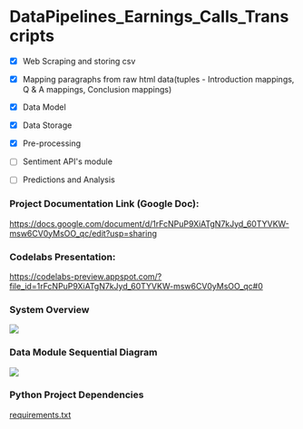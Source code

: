 # DataPipelines_Earnings_Calls_Transcripts
     
   - [x] Web Scraping and storing csv
   - [x] Mapping paragraphs from raw html data(tuples - Introduction mappings, Q & A mappings, Conclusion mappings)
   - [x] Data Model
   - [x] Data Storage 
   - [x] Pre-processing
   - [ ] Sentiment API's module
   - [ ] Predictions and Analysis


### Project Documentation Link (Google Doc):

https://docs.google.com/document/d/1rFcNPuP9XiATgN7kJyd_60TYVKW-msw6CV0yMsOO_qc/edit?usp=sharing

### Codelabs Presentation:

https://codelabs-preview.appspot.com/?file_id=1rFcNPuP9XiATgN7kJyd_60TYVKW-msw6CV0yMsOO_qc#0

### System Overview

![](https://github.com/jaminaveen/DataPipelines_Earnings_Calls_Transcripts/blob/master/INFO7374%20Project1%20Pipeline.jpeg)


### Data Module Sequential Diagram
![](https://github.com/jaminaveen/DataPipelines_Earnings_Calls_Transcripts/blob/master/Data_Module_Sequence_Diagram.png)


### Python Project Dependencies
[requirements.txt](https://github.com/jaminaveen/DataPipelines_Earnings_Calls_Transcripts/blob/master/ECT/requirements.txt)
